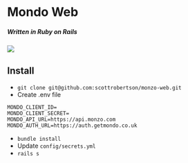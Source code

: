 # Mondo Web
##### Written in Ruby on Rails

![](https://upload.scottrobertson.me/Screen-Shot-2016-01-31-00-56-47-WPkXs4Htmf.png)

## Install
- `git clone git@github.com:scottrobertson/monzo-web.git`
- Create .env file

```
MONDO_CLIENT_ID=
MONDO_CLIENT_SECRET=
MONDO_API_URL=https://api.monzo.com
MONDO_AUTH_URL=https://auth.getmondo.co.uk
```

- `bundle install`
- Update `config/secrets.yml`
- `rails s`
